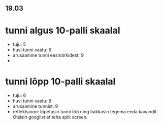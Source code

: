 ## 19.03

# tunni algus 10-palli skaalal

-   tuju: 5
-   huvi tunni vastu: 6
-   arusaamine tunni eesmärkidest: 9
-

# tunni lõpp 10-palli skaalal

-   tuju: 6
-   huvi tunni vastu: 9
-   arusaamine tunnist: 9
-   reflektsioon: lõpetasin tunni tõõ ning hakkasin tegema enda kavandit. Otsisin googlist et teha split screen.
